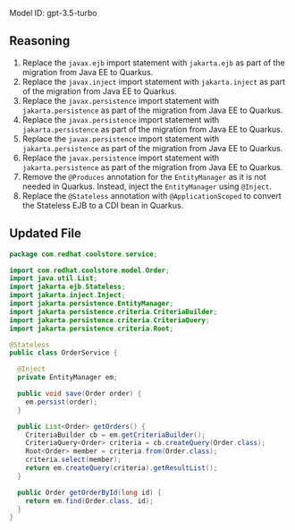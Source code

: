 Model ID: gpt-3.5-turbo
## Reasoning

1. Replace the `javax.ejb` import statement with `jakarta.ejb` as part of the migration from Java EE to Quarkus.
2. Replace the `javax.inject` import statement with `jakarta.inject` as part of the migration from Java EE to Quarkus.
3. Replace the `javax.persistence` import statement with `jakarta.persistence` as part of the migration from Java EE to Quarkus.
4. Replace the `javax.persistence` import statement with `jakarta.persistence` as part of the migration from Java EE to Quarkus.
5. Replace the `javax.persistence` import statement with `jakarta.persistence` as part of the migration from Java EE to Quarkus.
6. Replace the `javax.persistence` import statement with `jakarta.persistence` as part of the migration from Java EE to Quarkus.
7. Remove the `@Produces` annotation for the `EntityManager` as it is not needed in Quarkus. Instead, inject the `EntityManager` using `@Inject`.
8. Replace the `@Stateless` annotation with `@ApplicationScoped` to convert the Stateless EJB to a CDI bean in Quarkus.

## Updated File

```java
package com.redhat.coolstore.service;

import com.redhat.coolstore.model.Order;
import java.util.List;
import jakarta.ejb.Stateless;
import jakarta.inject.Inject;
import jakarta.persistence.EntityManager;
import jakarta.persistence.criteria.CriteriaBuilder;
import jakarta.persistence.criteria.CriteriaQuery;
import jakarta.persistence.criteria.Root;

@Stateless
public class OrderService {

  @Inject
  private EntityManager em;

  public void save(Order order) {
    em.persist(order);
  }

  public List<Order> getOrders() {
    CriteriaBuilder cb = em.getCriteriaBuilder();
    CriteriaQuery<Order> criteria = cb.createQuery(Order.class);
    Root<Order> member = criteria.from(Order.class);
    criteria.select(member);
    return em.createQuery(criteria).getResultList();
  }

  public Order getOrderById(long id) {
    return em.find(Order.class, id);
  }
}
```